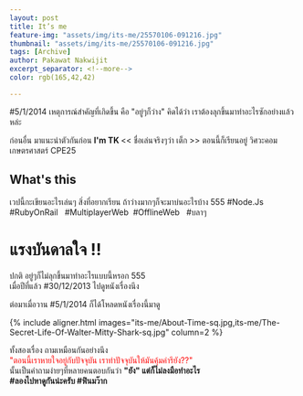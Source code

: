 ```yaml
---
layout: post
title: It’s me
feature-img: "assets/img/its-me/25570106-091216.jpg"
thumbnail: "assets/img/its-me/25570106-091216.jpg"
tags: [Archive]
author: Pakawat Nakwijit
excerpt_separator: <!--more-->
color: rgb(165,42,42)

---
```



<span class="tag-en">#5/1/2014</span> เหตุการณ์สำคัญที่เกิดขึ้น คือ "อยู่ๆก็ว่าง" คิดได้ว่า เราต้องลุกขึ้นมาทำอะไรซักอย่างแล้วหล่ะ 

ก่อนอื่น มาแนะนำตัวกันก่อน  <b> I'm TK </b>   << ชื่อเล่นจริงๆว่า เต็ก >> ตอนนี้ก็เรียนอยู่ วิศวะคอม เกษตรศาสตร์ CPE25

<!--more-->

## What's this
เวปนี้กะเขียนอะไรเล่นๆ สิ่งที่อยากเรียน ถ้าว่างมากๆก็จะมาบ่นอะไรบ้าง 555 <span class="tag-en">#Node.Js</span> &nbsp;&nbsp; <span class="tag-en">#RubyOnRail</span>&nbsp;&nbsp; <span class="tag-en">#MultiplayerWeb</span>&nbsp;&nbsp;<span class="tag-en">#OfflineWeb</span>&nbsp;&nbsp; <span class="tag-en"><span class="tag-en">#บลาๆ</span></span>

# แรงบันดาลใจ !!

ปกติ อยู่ๆก็ไม่ลุกขึ้นมาทำอะไรแบบนี้หรอก 555 <br>
เมื่อปีที่แล้ว <span class="tag-en">#30/12/2013</span> ไปดูหนังเรื่องนึง 

ต่อมาเมื่อวาน <span class="tag-en">#5/1/2014</span> ก็ได้โหลดหนังเรื่องนี้มาดู

{% include aligner.html images="its-me/About-Time-sq.jpg,its-me/The-Secret-Life-Of-Walter-Mitty-Shark-sq.jpg" column=2 %}

ทั้งสองเรื่อง ถามเหมือนกันอย่างนึง<br><span style="color:red">"ตอนนี้เราหายใจอยู่กับปัจจุบัน เราทำปัจจุบันให้มันคุ้มค่ารึยัง??"</span><br> นั้นเป็นคำถามง่ายๆที่หลายคนตอบกันว่า <b>"ยัง"<b>  แต่ก็ไม่ลงมือทำอะไร<br> <span class="tag-en"><span class="tag-en">#ลองไปหาดูกันน่ะครับ</span> <span class="tag-en">#ฟินมว๊าก</span></span>


